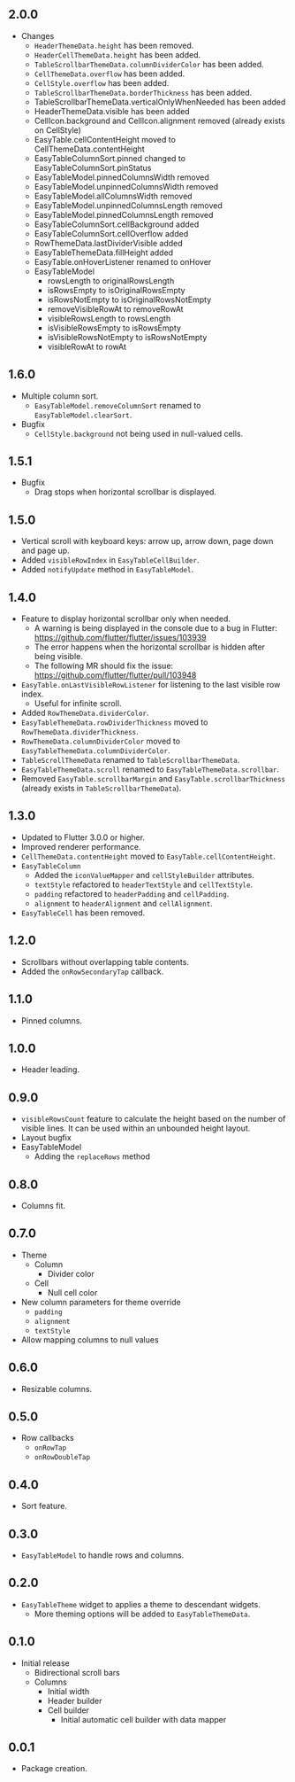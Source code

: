 ## 2.0.0

* Changes
  * `HeaderThemeData.height` has been removed.
  * `HeaderCellThemeData.height` has been added.
  * `TableScrollbarThemeData.columnDividerColor` has been added.
  * `CellThemeData.overflow` has been added.
  * `CellStyle.overflow` has been added.
  * `TableScrollbarThemeData.borderThickness` has been added.
  * TableScrollbarThemeData.verticalOnlyWhenNeeded has been added
  * HeaderThemeData.visible has been added
  * CellIcon.background and CellIcon.alignment removed (already exists on CellStyle)
  * EasyTable.cellContentHeight moved to CellThemeData.contentHeight
  * EasyTableColumnSort.pinned changed to EasyTableColumnSort.pinStatus
  * EasyTableModel.pinnedColumnsWidth removed
  * EasyTableModel.unpinnedColumnsWidth removed
  * EasyTableModel.allColumnsWidth removed
  * EasyTableModel.unpinnedColumnsLength removed
  * EasyTableModel.pinnedColumnsLength removed
  * EasyTableColumnSort.cellBackground added
  * EasyTableColumnSort.cellOverflow added
  * RowThemeData.lastDividerVisible added
  * EasyTableThemeData.fillHeight added
  * EasyTable.onHoverListener renamed to onHover
  * EasyTableModel
    * rowsLength to originalRowsLength
    * isRowsEmpty to isOriginalRowsEmpty
    * isRowsNotEmpty to isOriginalRowsNotEmpty
    * removeVisibleRowAt to removeRowAt 
    * visibleRowsLength to rowsLength
    * isVisibleRowsEmpty to isRowsEmpty
    * isVisibleRowsNotEmpty to isRowsNotEmpty
    * visibleRowAt to rowAt

## 1.6.0

* Multiple column sort.
  * `EasyTableModel.removeColumnSort` renamed to `EasyTableModel.clearSort`. 
* Bugfix
  * `CellStyle.background` not being used in null-valued cells.

## 1.5.1

* Bugfix
  * Drag stops when horizontal scrollbar is displayed.

## 1.5.0

* Vertical scroll with keyboard keys: arrow up, arrow down, page down and page up.
* Added `visibleRowIndex` in `EasyTableCellBuilder`.
* Added `notifyUpdate` method in `EasyTableModel`.

## 1.4.0

* Feature to display horizontal scrollbar only when needed.
  * A warning is being displayed in the console due to a bug in Flutter: https://github.com/flutter/flutter/issues/103939
  * The error happens when the horizontal scrollbar is hidden after being visible.
  * The following MR should fix the issue: https://github.com/flutter/flutter/pull/103948 
* `EasyTable.onLastVisibleRowListener` for listening to the last visible row index.
  * Useful for infinite scroll. 
* Added `RowThemeData.dividerColor`.
* `EasyTableThemeData.rowDividerThickness` moved to `RowThemeData.dividerThickness`.
* `RowThemeData.columnDividerColor` moved to `EasyTableThemeData.columnDividerColor`.
* `TableScrollThemeData` renamed to `TableScrollbarThemeData`.
* `EasyTableThemeData.scroll` renamed to `EasyTableThemeData.scrollbar`.
* Removed `EasyTable.scrollbarMargin` and `EasyTable.scrollbarThickness` (already exists in `TableScrollbarThemeData`).

## 1.3.0

* Updated to Flutter 3.0.0 or higher.
* Improved renderer performance.
* `CellThemeData.contentHeight` moved to `EasyTable.cellContentHeight`.
* `EasyTableColumn`
  * Added the `iconValueMapper` and `cellStyleBuilder` attributes.
  * `textStyle` refactored to `headerTextStyle` and `cellTextStyle`.
  * `padding` refactored to `headerPadding` and `cellPadding`.
  * `alignment` to `headerAlignment` and `cellAlignment`.
* `EasyTableCell` has been removed.

## 1.2.0

* Scrollbars without overlapping table contents.
* Added the `onRowSecondaryTap` callback.

## 1.1.0

* Pinned columns.

## 1.0.0

* Header leading.

## 0.9.0

* `visibleRowsCount` feature to calculate the height based on the number of visible lines. It can be used within an unbounded height layout.
* Layout bugfix
* EasyTableModel
  * Adding the `replaceRows` method

## 0.8.0

* Columns fit.

## 0.7.0

* Theme
  * Column
    * Divider color
  * Cell
    * Null cell color
* New column parameters for theme override
  * `padding`
  * `alignment`
  * `textStyle`
* Allow mapping columns to null values

## 0.6.0

* Resizable columns.

## 0.5.0

* Row callbacks
  * `onRowTap`
  * `onRowDoubleTap`

## 0.4.0

* Sort feature.

## 0.3.0

* `EasyTableModel` to handle rows and columns.

## 0.2.0

* `EasyTableTheme` widget to applies a theme to descendant widgets.
  * More theming options will be added to `EasyTableThemeData`.

## 0.1.0

* Initial release
  * Bidirectional scroll bars
  * Columns
    * Initial width
    * Header builder
    * Cell builder
      * Initial automatic cell builder with data mapper

## 0.0.1

* Package creation.